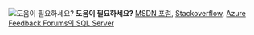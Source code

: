 <Token>![도움이 필요하세요?](media/needhelp_person_icon.png)  **도움이 필요하세요?** [MSDN 포럼](https://social.msdn.microsoft.com/Forums/sqlserver/home?category=sqlserver&filter=alltypes&sort=lastpostdesc), [Stackoverflow](https://stackoverflow.com/questions/tagged/sql-server), [Azure Feedback Forums의 SQL Server](https://feedback.azure.com/forums/908035-sql-server)</Token>
